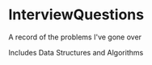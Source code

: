 # InterviewQuestions
A record of the problems I've gone over

Includes Data Structures and Algorithms
